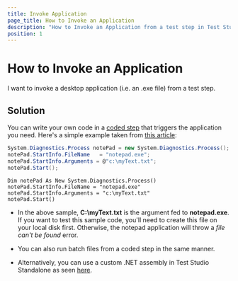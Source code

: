 ```yaml
---
title: Invoke Application
page_title: How to Invoke an Application
description: "How to Invoke an Application from a test step in Test Studio."
position: 1
---
```

# How to Invoke an Application

I want to invoke a desktop application (i.e. an .exe file) from a test step.

## Solution

You can write your own code in a <a href="/features/custom-steps/script-step" target="_blank">coded step</a> that triggers the application you need. Here's a simple example taken from <a href="http://www.csharp-station.com/HowTo/ProcessStart.aspx" target="_blank">this article</a>:

```C#
System.Diagnostics.Process notePad = new System.Diagnostics.Process();
notePad.StartInfo.FileName   = "notepad.exe";
notePad.StartInfo.Arguments = @"c:\myText.txt";
notePad.Start();
```
```VB
Dim notePad As New System.Diagnostics.Process()
notePad.StartInfo.FileName = "notepad.exe"
notePad.StartInfo.Arguments = "c:\myText.txt"
notePad.Start()
```

* In the above sample, **C:\myText.txt** is the argument fed to **notepad.exe**. If you want to test this sample code, you'll need to create this file on your local disk first. Otherwise, the notepad application will throw a *file can't be found* error.

* You can also run batch files from a coded step in the same manner.

* Alternatively, you can use a custom .NET assembly in Test Studio Standalone as seen <a href="/advanced-topics/coded-steps/add-assembly-reference" target="_blank">here</a>.
